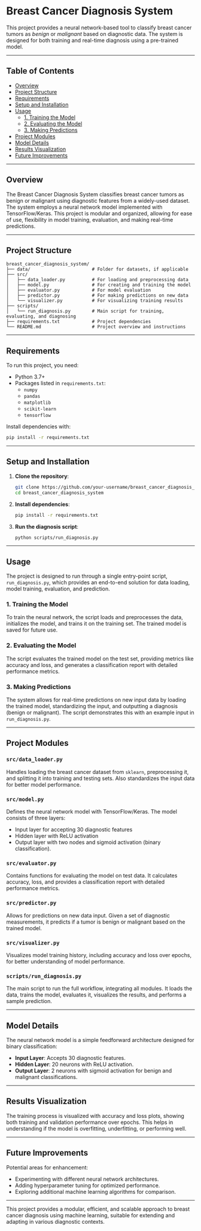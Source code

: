 
# Breast Cancer Diagnosis System

This project provides a neural network-based tool to classify breast cancer tumors as *benign* or *malignant* based on diagnostic data. The system is designed for both training and real-time diagnosis using a pre-trained model.

---

## Table of Contents

- [Overview](#overview)
- [Project Structure](#project-structure)
- [Requirements](#requirements)
- [Setup and Installation](#setup-and-installation)
- [Usage](#usage)
  - [1. Training the Model](#1-training-the-model)
  - [2. Evaluating the Model](#2-evaluating-the-model)
  - [3. Making Predictions](#3-making-predictions)
- [Project Modules](#project-modules)
- [Model Details](#model-details)
- [Results Visualization](#results-visualization)
- [Future Improvements](#future-improvements)

---

## Overview

The Breast Cancer Diagnosis System classifies breast cancer tumors as benign or malignant using diagnostic features from a widely-used dataset. The system employs a neural network model implemented with TensorFlow/Keras. This project is modular and organized, allowing for ease of use, flexibility in model training, evaluation, and making real-time predictions.

---

## Project Structure

```plaintext
breast_cancer_diagnosis_system/
├── data/                       # Folder for datasets, if applicable
├── src/
│   ├── data_loader.py          # For loading and preprocessing data
│   ├── model.py                # For creating and training the model
│   ├── evaluator.py            # For model evaluation
│   ├── predictor.py            # For making predictions on new data
│   └── visualizer.py           # For visualizing training results
├── scripts/
│   └── run_diagnosis.py        # Main script for training, evaluating, and diagnosing
├── requirements.txt            # Project dependencies
└── README.md                   # Project overview and instructions
```

---

## Requirements

To run this project, you need:

- Python 3.7+
- Packages listed in `requirements.txt`:
  - `numpy`
  - `pandas`
  - `matplotlib`
  - `scikit-learn`
  - `tensorflow`

Install dependencies with:
```bash
pip install -r requirements.txt
```

---

## Setup and Installation

1. **Clone the repository**:
   ```bash
   git clone https://github.com/your-username/breast_cancer_diagnosis_system.git
   cd breast_cancer_diagnosis_system
   ```

2. **Install dependencies**:
   ```bash
   pip install -r requirements.txt
   ```

3. **Run the diagnosis script**:
   ```bash
   python scripts/run_diagnosis.py
   ```

---

## Usage

The project is designed to run through a single entry-point script, `run_diagnosis.py`, which provides an end-to-end solution for data loading, model training, evaluation, and prediction.

### 1. Training the Model

To train the neural network, the script loads and preprocesses the data, initializes the model, and trains it on the training set. The trained model is saved for future use.

### 2. Evaluating the Model

The script evaluates the trained model on the test set, providing metrics like accuracy and loss, and generates a classification report with detailed performance metrics.

### 3. Making Predictions

The system allows for real-time predictions on new input data by loading the trained model, standardizing the input, and outputting a diagnosis (benign or malignant). The script demonstrates this with an example input in `run_diagnosis.py`.

---

## Project Modules

### `src/data_loader.py`

Handles loading the breast cancer dataset from `sklearn`, preprocessing it, and splitting it into training and testing sets. Also standardizes the input data for better model performance.

### `src/model.py`

Defines the neural network model with TensorFlow/Keras. The model consists of three layers:
- Input layer for accepting 30 diagnostic features
- Hidden layer with ReLU activation
- Output layer with two nodes and sigmoid activation (binary classification).

### `src/evaluator.py`

Contains functions for evaluating the model on test data. It calculates accuracy, loss, and provides a classification report with detailed performance metrics.

### `src/predictor.py`

Allows for predictions on new data input. Given a set of diagnostic measurements, it predicts if a tumor is benign or malignant based on the trained model.

### `src/visualizer.py`

Visualizes model training history, including accuracy and loss over epochs, for better understanding of model performance.

### `scripts/run_diagnosis.py`

The main script to run the full workflow, integrating all modules. It loads the data, trains the model, evaluates it, visualizes the results, and performs a sample prediction.

---

## Model Details

The neural network model is a simple feedforward architecture designed for binary classification:
- **Input Layer**: Accepts 30 diagnostic features.
- **Hidden Layer**: 20 neurons with ReLU activation.
- **Output Layer**: 2 neurons with sigmoid activation for benign and malignant classifications.

---

## Results Visualization

The training process is visualized with accuracy and loss plots, showing both training and validation performance over epochs. This helps in understanding if the model is overfitting, underfitting, or performing well.

---

## Future Improvements

Potential areas for enhancement:
- Experimenting with different neural network architectures.
- Adding hyperparameter tuning for optimized performance.
- Exploring additional machine learning algorithms for comparison.

---

This project provides a modular, efficient, and scalable approach to breast cancer diagnosis using machine learning, suitable for extending and adapting in various diagnostic contexts.
